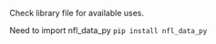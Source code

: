 
Check library file for available uses.

Need to import nfl_data_py
    `pip install nfl_data_py`



